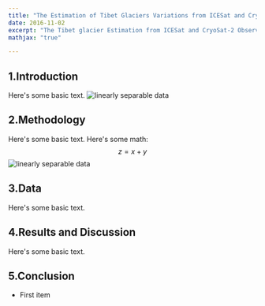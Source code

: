```yaml
---
title: "The Estimation of Tibet Glaciers Variations from ICESat and CryoSat-2"
date: 2016-11-02
excerpt: "The Tibet glacier Estimation from ICESat and CryoSat-2 Observations"
mathjax: "true"

---
```

## 1.Introduction
Here's some basic text.
<img src="{{ site.url }}{{ site.baseurl }}/images/gps/1_gnssr_schematic.png" alt="linearly separable data">

## 2.Methodology
Here's some basic text.
Here's some math:
$$z=x+y$$
<img src="{{ site.url }}{{ site.baseurl }}/images/gps/5_lakeiceschematics.png" alt="linearly separable data">

## 3.Data
Here's some basic text.

## 4.Results and Discussion
Here's some basic text.

## 5.Conclusion
* First item

